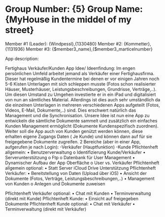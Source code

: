 Group Number: {5}
Group Name: {MyHouse in the middel of my street}
=======

Member #1 (Leader): {Windpessl},{1330480}
Member #2: {Kommetter},{1131936}
Member #3: {$member3_name},{$member3_marticelnumber}


App description:

Fertighaus Verkäufer/Kunden App Idee/ Ideenfindung:
Im engen persönlichen Umfeld arbeitet jemand als Verkäufer einer Fertighausfirma. Dieser hat regelmäßig Kundentermine bei denen er vor einigen Jahren noch 5-6 Kisten Unterlagen mit sich schleppen musste (Fotos schon realisierter Häuser, Musterhäuser, Leistungsbeschreibungen, Grundrisse, Verträge,..).
Um diesen Umstand zu Umgehen investierte er in ein iPad und digitalisiert von nun an sämtliches Material. Allerdings ist dies auch sehr umständlich da die einzelnen Unterlagen in mehreren verschiedenen Apps aufgeteilt (Fotos, Videos, E-Mail, Dokumente,..) sind. Dies erschwert natürlich das Management und die Synchronisation.
Unsere Idee ist nun eine App zu entwickeln die sämtliche Dokumente sammelt und zusätzlich ein einfaches Kunden Management ermöglicht (Dokumente Kundenspezifisch zuordnen).
Weiter soll die App auch von Kunden genützt werden können, diese erhalten eigene Zugangs Daten ( Je Kunde) und können dann auf für sie freigegebene Dokumente zugreifen.
2 Bereiche (aber in einer App, aufgerufen je nach Login):
-Verkäufer (Hauptfunktion) -Kunde
Pflichtenheft allgemein:
• Benutzerverwaltung
o Identifizierung Kunde/Verkäufer
• Serverunterstützung o Ftp
o Datenbank für User Management • Dynamischer Aufbau der App Oberfläche
o User vs. Verkäufer Pflichtenheft allgemein optional:
• Statt Server iCloud Drive Unterstützung Pflichtenheft Verkäufer:
• Bereitstellung von Daten (Upload über iOS)
• Ansicht der Dokumente (Fotos, Verträge, Leistungsbeschreibungen,..)
• Management von Kunden
o Anlegen und Dokumente zuweisen
    
Pflichtenheft Verkäufer optional:
• Chat mit Kunden
• Terminverwaltung (direkt mit Kunde) Pflichtenheft Kunde:
• Einsicht auf freigegeben Dokumente Pflichtenheft Kunde optional:
• Chat mit Verkäufer
• Terminverwaltung (direkt mit Verkäufer)
